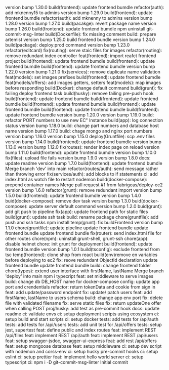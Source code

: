 version bump 1.30.0
build(frontend): update frontend bumdle
refactor(auth): add mknenny15 to admins
version bump 1.29.0
build(frontend): update frontend bumdle
refactor(auth): add mknenny to admins
version bump 1.28.0
version bump 1.27.0
build(pacakge): revert package name
version bump 1.26.0
build(frontend): update frontend bumdle
npm uninstall git-commit-msg-linter
build(Dockerfile): fix missing comment
build: prepare artemist
version bump 1.25.0
build frontend bundle
version bump 1.24.0
build(package): deploy:prod command
version bump 1.23.0
refactor(editcard)
fix(routing): serve staic files for images
refactor(routing): remove redundant index controller
feat(frontend): import reafct frontend project
build(frontend): update frontend bumdle
build(frontend): update frontend bumdle
build(frontend): update frontend bumdle
version bump 1.22.0
version bump 1.21.0
fix(services): remove duplicate name validation
feat(models): set images prefixes
build(frontend): update frontend bumdle
feat(models/offers): add images getters, setters
feat(models): map images before responding
build(Docker): change default command
build(grunt): fix failing deploy frontend task
build(husky): remove failing pre-push hook
build(frontend): update frontend bumdle
build(frontend): update frontend bumdle
build(frontend): update frontend bumdle
build(frontend): update frontend bumdle
build(frontend): update frontend bumdle
build(frontend): update frontend bumdle
version bump 1.20.0
version bump 1.19.0
build: refactor PORT numbers to use new EC" Instance
build(app): log connection status
version bump 1.18.0
build: change part numbers and database  host name
version bump 1.17.0
build: chage mongo and nginx port numbers
version bump 1.16.0
version bump 1.15.0
deploy(Gruntfile): scp .env files
version bump 1.14.0
build(frontend): update frontend bumdle
version bump 1.13.0
version bump 1.12.0
fix(routes): render index page on reload
version bump 1.11.0
build(frontend): update frontend bumdle
version bump 1.10.0
fix(files): upload file fails
version bump 1.9.0
version bump 1.8.0
docs: update readme
version bump 1.7.0
build(frontend): update frontend bumdle
Merge branch 'dev' into main
refactor(routes/auth): send message rather than throwing error
fix(services/auth): add blocks to if statements
ci: add index.html as watch file to restart nodemon
build(docker-compose): prepend container names
Merge pull request #1 from fabrigeas/deploy-ec2
version bump 1.6.0
refactor(grunt): remove redundant import
version bump 1.5.0
build(frontend): update frontend bumdle
version bump 1.4.0
buid(docker-compose): remove dev task
version bump 1.3.0
buid(docker-compose): update server default command
version bump 1.2.0
buid(grunt): add git push to pipeline
fix(app): update frontend path for static files
build(grunt): update ssh task
build: rename package
chore(gruntfile): add push and ssh tasks
npm install
temp(grunt): fix buildFrontend
version bump 1.1.0
chore(gruntfile): update pipeline
update frontend bundle
update frontend bundle
update frontend bundle
fix(router): send index.html file for other routes
chore(npm): uninstall grunt-shell, grunt-ssh
chore(app): disable helmet
chore: init grunt for deployment
build(frontend): update frontend bumdle
version bump 1.0.1
build(tsconfig): exclude frontend from tsc
temp(frontend): clone shop from react
build(env)remove en variables before deploying to ec2
fix: reove redundant ObjectId declaration
update frontend bundle
update frontend bundle
build: change frontend folder
chore(types): extend user interface with firstName, lastName
Merge branch 'deploy' into main
npm i typecript
feat: set middleware to serve images
build: change db DB_HOST name for docker-compose
config: update app port and crendentials
refactor: return tokenData and cookie from sign in
feat: add update/password endpoint
fix: update/ patch users
feat: add firstName, lastName to users schema
build: change app env port
fix: delete file with validated filename
fix: serve static files
fix: return updateOne offer when calling POST
proj/husky: add test as  pre-commit hook
docs: update readme
ci: validate envs
ci: setup deployment scripts using ecosystem
ci: setup build and start scripts
ci: setup docker
tests: add tests for /api/auth
tests: add tests for /api/users
tests: add unit test for /api/offers
tests: setup jest, supertest
feat: define public and index routes
feat: implement REST /api/files
feat: implement REST /api/auth
feat: implement REST /api/users
feat: setup swagger-jsdoc, swagger-ui-express
feat: add rest /api/offers
feat: setup mongoose database
feat: setup middleware
ci: setup dev script with nodemon and corss-env
ci: setup husky pre-commit hooks
ci: setup eslint
ci: setup prettier
feat: implement hello world server
ci: setup typescript
ci: npm i -D  git-commit-msg-linter
Initial commit
